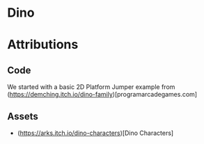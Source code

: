 # Dino

# Attributions
## Code
We started with a basic 2D Platform Jumper example from (https://demching.itch.io/dino-family)[programarcadegames.com]

## Assets
+ (https://arks.itch.io/dino-characters)[Dino Characters]
